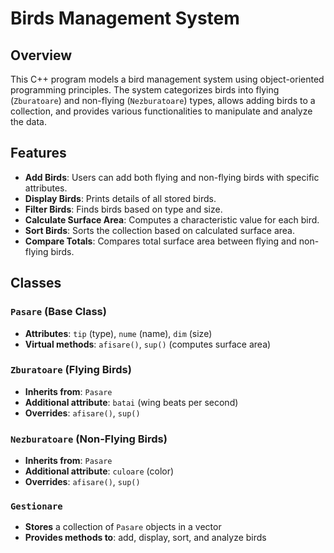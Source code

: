 # Birds Management System

## Overview
This C++ program models a bird management system using object-oriented programming principles. The system categorizes birds into flying (`Zburatoare`) and non-flying (`Nezburatoare`) types, allows adding birds to a collection, and provides various functionalities to manipulate and analyze the data.

## Features
- **Add Birds**: Users can add both flying and non-flying birds with specific attributes.
- **Display Birds**: Prints details of all stored birds.
- **Filter Birds**: Finds birds based on type and size.
- **Calculate Surface Area**: Computes a characteristic value for each bird.
- **Sort Birds**: Sorts the collection based on calculated surface area.
- **Compare Totals**: Compares total surface area between flying and non-flying birds.

## Classes
### `Pasare` (Base Class)
- **Attributes**: `tip` (type), `nume` (name), `dim` (size)
- **Virtual methods**: `afisare()`, `sup()` (computes surface area)

### `Zburatoare` (Flying Birds)
- **Inherits from**: `Pasare`
- **Additional attribute**: `batai` (wing beats per second)
- **Overrides**: `afisare()`, `sup()`

### `Nezburatoare` (Non-Flying Birds)
- **Inherits from**: `Pasare`
- **Additional attribute**: `culoare` (color)
- **Overrides**: `afisare()`, `sup()`

### `Gestionare`
- **Stores** a collection of `Pasare` objects in a vector
- **Provides methods to**: add, display, sort, and analyze birds
